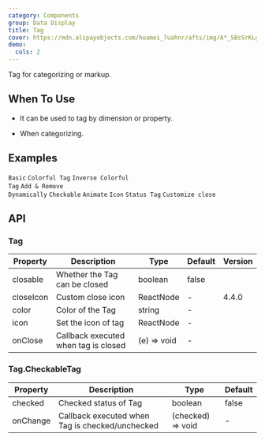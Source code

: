 ```yaml
---
category: Components
group: Data Display
title: Tag
cover: https://mdn.alipayobjects.com/huamei_7uahnr/afts/img/A*_SBsSrKLg00AAAAAAAAAAAAADrJ8AQ/original
demo:
  cols: 2
---
```


Tag for categorizing or markup.

## When To Use

- It can be used to tag by dimension or property.

- When categorizing.

## Examples

<!-- prettier-ignore -->
<code src="./demo/basic.tsx">Basic</code>
<code src="./demo/colorful.tsx">Colorful Tag</code>
<code src="./demo/colorful-inverse.tsx" debug>Inverse Colorful Tag</code>
<code src="./demo/control.tsx">Add & Remove Dynamically</code>
<code src="./demo/checkable.tsx">Checkable</code>
<code src="./demo/animation.tsx">Animate</code>
<code src="./demo/icon.tsx">Icon</code>
<code src="./demo/status.tsx">Status Tag</code>
<code src="./demo/customize.tsx" debug>Customize close</code>

## API

### Tag

| Property  | Description                          | Type        | Default | Version |
| --------- | ------------------------------------ | ----------- | ------- | ------- |
| closable  | Whether the Tag can be closed        | boolean     | false   |         |
| closeIcon | Custom close icon                    | ReactNode   | -       | 4.4.0   |
| color     | Color of the Tag                     | string      | -       |         |
| icon      | Set the icon of tag                  | ReactNode   | -       |         |
| onClose   | Callback executed when tag is closed | (e) => void | -       |         |

### Tag.CheckableTag

| Property | Description                                     | Type              | Default |
| -------- | ----------------------------------------------- | ----------------- | ------- |
| checked  | Checked status of Tag                           | boolean           | false   |
| onChange | Callback executed when Tag is checked/unchecked | (checked) => void | -       |
